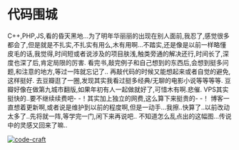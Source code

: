 # 代码围城

C++,PHP,JS,看的昏天黑地...为了明年华丽丽的出现在别人面前,我忍了,感觉很多都会了,但是就是不扎实,不扎实有用么,木有用啊...不踏实,还是像是以前一样略懂皮毛的话,我觉得,时间短或者说涉及的项目肤浅,触类旁通的解决还行,时间长了,深度也深了后,肯定局限的厉害. 看完书,敲完例子和自己想到的东西后,会想到挺多问题,和注意的地方,等过一阵就忘记了.. 再敲代码的时候又能想起来或者自觉的避免,这样挺好. 去豆瓣逛了一圈,发现其实我看过挺多经典/无聊的电影小说等等等等. 豆瓣好像在做第九城市翻版,如果年初有人一起做就好了,可惜木有啊.悲催. VPS其实挺快的..要不继续续费吧- -！其实加上独立的网费,这么算下来挺贵的- -！ 博客一直想着更新啊,或者说是维护到以前的程度啊,但是一动手...我擦..快算了..以前改动太多了..先将就一阵,等学完一门,闲下来再说吧.. 不知道怎么乱点出的这幅图...传说中的灵感又回来了嘛.. 

[![code-craft](https://attachment.soulteary.com/2011/10/15/code-craft.jpg "code-craft")](https://attachment.soulteary.com/2011/10/15/code-craft.jpg)

